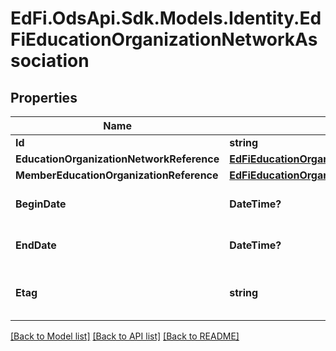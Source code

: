# EdFi.OdsApi.Sdk.Models.Identity.EdFiEducationOrganizationNetworkAssociation
## Properties

Name | Type | Description | Notes
------------ | ------------- | ------------- | -------------
**Id** | **string** |  | [optional] 
**EducationOrganizationNetworkReference** | [**EdFiEducationOrganizationNetworkReference**](EdFiEducationOrganizationNetworkReference.md) |  | 
**MemberEducationOrganizationReference** | [**EdFiEducationOrganizationReference**](EdFiEducationOrganizationReference.md) |  | 
**BeginDate** | **DateTime?** | The date on which the EducationOrganization joined this network. | [optional] 
**EndDate** | **DateTime?** | The date on which the EducationOrganization left this network. | [optional] 
**Etag** | **string** | A unique system-generated value that identifies the version of the resource. | [optional] 

[[Back to Model list]](../README.md#documentation-for-models) [[Back to API list]](../README.md#documentation-for-api-endpoints) [[Back to README]](../README.md)

